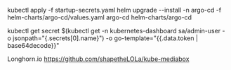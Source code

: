 kubectl apply -f startup-secrets.yaml
helm upgrade --install -n argo-cd -f helm-charts/argo-cd/values.yaml argo-cd helm-charts/argo-cd














kubectl get secret $(kubectl get -n kubernetes-dashboard sa/admin-user -o jsonpath="{.secrets[0].name}") -o go-template="{{.data.token | base64decode}}"




Longhorn.io
https://github.com/shapetheLOLa/kube-mediabox
